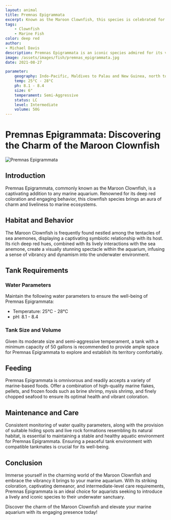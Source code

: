 ```yaml
---
layout: animal
title: Premnas Epigrammata
excerpt: Known as the Maroon Clownfish, this species is celebrated for its deep red coloration and engaging behavior. It is often found nestled among the tentacles of sea anemones, showcasing a fascinating symbiotic relationship and adding vibrancy to any marine aquarium.
tags:
    - Clownfish
    - Marine Fish
color: deep red
author:
- Michael Davis
description: Premnas Epigrammata is an iconic species admired for its vibrant appearance and captivating interactions with sea anemones.
image: /assets/images/fish/premnas_epigrammata.jpg
date: 2021-08-27

parameter:
    geography: Indo-Pacific, Maldives to Palau and New Guinea, north to the Ryukyu Islands, south to the Great Barrier Reef
    temp: 25°C - 28°C
    ph: 8.1 - 8.4
    size: 6"
    temperament: Semi-Aggressive
    status: LC
    level: Intermediate
    volume: 50G
---
```


# Premnas Epigrammata: Discovering the Charm of the Maroon Clownfish

![Premnas Epigrammata](premnas_epigrammata.jpg)

## Introduction

Premnas Epigrammata, commonly known as the Maroon Clownfish, is a captivating addition to any marine aquarium. Renowned for its deep red coloration and engaging behavior, this clownfish species brings an aura of charm and liveliness to marine ecosystems.

## Habitat and Behavior

The Maroon Clownfish is frequently found nestled among the tentacles of sea anemones, displaying a captivating symbiotic relationship with its host. Its rich deep red hues, combined with its lively interactions with the sea anemone, create a visually stunning spectacle within the aquarium, infusing a sense of vibrancy and dynamism into the underwater environment.

## Tank Requirements

### Water Parameters

Maintain the following water parameters to ensure the well-being of Premnas Epigrammata:

- Temperature: 25°C - 28°C
- pH: 8.1 - 8.4

### Tank Size and Volume

Given its moderate size and semi-aggressive temperament, a tank with a minimum capacity of 50 gallons is recommended to provide ample space for Premnas Epigrammata to explore and establish its territory comfortably.

## Feeding

Premnas Epigrammata is omnivorous and readily accepts a variety of marine-based foods. Offer a combination of high-quality marine flakes, pellets, and frozen foods such as brine shrimp, mysis shrimp, and finely chopped seafood to ensure its optimal health and vibrant coloration.

## Maintenance and Care

Consistent monitoring of water quality parameters, along with the provision of suitable hiding spots and live rock formations resembling its natural habitat, is essential to maintaining a stable and healthy aquatic environment for Premnas Epigrammata. Ensuring a peaceful tank environment with compatible tankmates is crucial for its well-being.

## Conclusion

Immerse yourself in the charming world of the Maroon Clownfish and embrace the vibrancy it brings to your marine aquarium. With its striking coloration, captivating demeanor, and intermediate-level care requirements, Premnas Epigrammata is an ideal choice for aquarists seeking to introduce a lively and iconic species to their underwater sanctuary.

Discover the charm of the Maroon Clownfish and elevate your marine aquarium with its engaging presence today!
